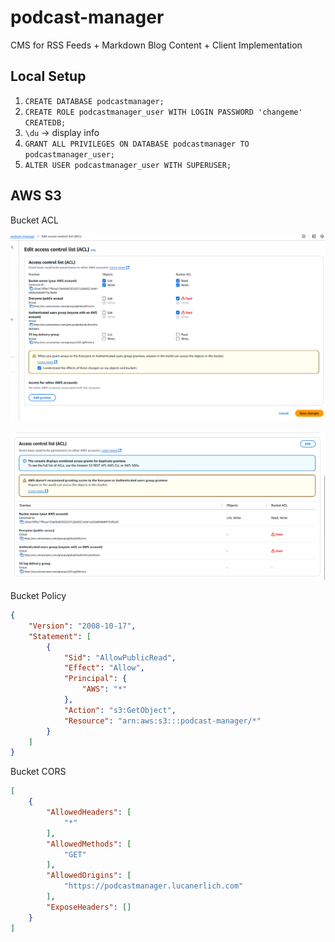 # podcast-manager
CMS for RSS Feeds + Markdown Blog Content + Client Implementation

## Local Setup

1. `CREATE DATABASE podcastmanager;`
2. `CREATE ROLE podcastmanager_user WITH LOGIN PASSWORD 'changeme' CREATEDB;`
3. `\du` -> display info
4. `GRANT ALL PRIVILEGES ON DATABASE podcastmanager TO podcastmanager_user;`
5. `ALTER USER podcastmanager_user WITH SUPERUSER;`

## AWS S3

Bucket ACL

![img.png](./assets/img.png)

![img_1.png](./assets/img_1.png)

Bucket Policy

```json
{
    "Version": "2008-10-17",
    "Statement": [
        {
            "Sid": "AllowPublicRead",
            "Effect": "Allow",
            "Principal": {
                "AWS": "*"
            },
            "Action": "s3:GetObject",
            "Resource": "arn:aws:s3:::podcast-manager/*"
        }
    ]
}
```

Bucket CORS

```json
[
    {
        "AllowedHeaders": [
            "*"
        ],
        "AllowedMethods": [
            "GET"
        ],
        "AllowedOrigins": [
            "https://podcastmanager.lucanerlich.com"
        ],
        "ExposeHeaders": []
    }
]
```
